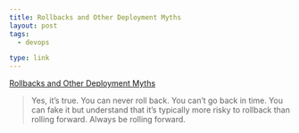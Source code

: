 ```yaml
---
title: Rollbacks and Other Deployment Myths
layout: post
tags:
  - devops

type: link
---
```


<a href="http://blog.lusis.org/blog/2011/10/18/rollbacks-and-other-deployment-myths/">Rollbacks and Other Deployment Myths</a>

> Yes, it’s true. You can never roll back. You can’t go back in time. You can fake it but understand that it’s typically more risky to rollback than rolling forward. Always be rolling forward.
